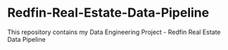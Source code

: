 # Redfin-Real-Estate-Data-Pipeline
This repository contains my Data Engineering Project - Redfin Real Estate Data Pipeline
